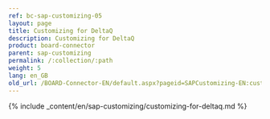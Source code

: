 ```yaml
---
ref: bc-sap-customizing-05
layout: page
title: Customizing for DeltaQ
description: Customizing for DeltaQ
product: board-connector
parent: sap-customizing
permalink: /:collection/:path
weight: 5
lang: en_GB
old_url: /BOARD-Connector-EN/default.aspx?pageid=SAPCustomizing-EN:customizing-for-deltaq
---
```


{% include _content/en/sap-customizing/customizing-for-deltaq.md  %}
